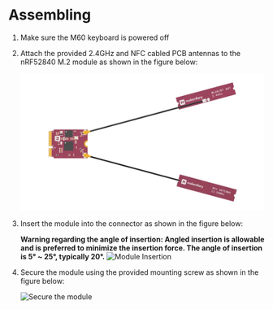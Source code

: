# Assembling

1. Make sure the M60 keyboard is powered off

2. Attach the provided 2.4GHz and NFC cabled PCB antennas to the nRF52840 M.2 module as shown in the figure below:

   ![Attaching Antennas](./assets/images/attaching-antennas-to-m2.jpg)

3. Insert the module into the connector as shown in the figure below:

   **Warning regarding the angle of insertion: Angled insertion is allowable and is preferred to minimize the insertion force. The angle of insertion is 5° ~ 25°, typically 20°.**
   ![Module Insertion](https://wiki.makerdiary.com/nrf52840-m2-devkit/assets/images/m2-module-insertion.png)

4. Secure the module using the provided mounting screw as shown in the figure below:

   ![Secure the module](https://wiki.makerdiary.com/nrf52840-m2-devkit/assets/images/secure-m2-module-screw.png)
